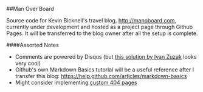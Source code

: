 ##Man Over Board

Source code for Kevin Bicknell's travel blog, http://manoboard.com, currently under development and hosted as a project page through Github Pages. It will be transferred to the blog owner after all the setup is complete.

####Assorted Notes
* Comments are powered by Disqus (but [this solution by Ivan Zuzak](http://ivanzuzak.info/2011/02/18/github-hosted-comments-for-github-hosted-blogs.html) looks very cool)
* Github's own Markdown Basics tutorial will be a useful reference after I transfer this blog: https://help.github.com/articles/markdown-basics
* Might consider implementing [custom 404 pages](https://help.github.com/articles/custom-404-pages)
